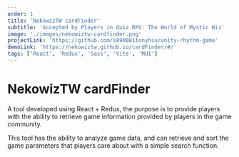 ```yaml
---
order: 1
title: 'NekowizTW cardFinder'
subtitle: 'Accepted by Players in Quiz RPG: The World of Mystic Wiz'
image: './images/nekowiztw-cardfinder.png'
projectLink: 'https://github.com/s890081tonyhsu/unity-rhythm-game'
demoLink: 'https://nekowiztw.github.io/cardFinder/#/'
tags: ['React', 'Redux', 'Sass', 'Vite', 'MUI']
---
```


# NekowizTW cardFinder

A tool developed using React + Redux, the purpose is to provide players with the ability to retrieve game information provided by players in the game community.

This tool has the ability to analyze game data, and can retrieve and sort the game parameters that players care about with a simple search function.
